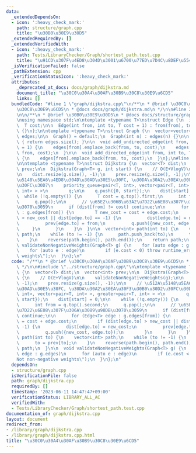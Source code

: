 ```yaml
---
data:
  _extendedDependsOn:
  - icon: ':heavy_check_mark:'
    path: structure/graph.cpp
    title: "\u30B0\u30E9\u30D5"
  _extendedRequiredBy: []
  _extendedVerifiedWith:
  - icon: ':heavy_check_mark:'
    path: Tests/LibraryChecker/Graph/shortest_path.test.cpp
    title: "\u91CD\u307F\u4ED8\u304D\u3001\u6700\u77ED\u7D4C\u8DEF\u554F\u984C"
  _isVerificationFailed: false
  _pathExtension: cpp
  _verificationStatusIcon: ':heavy_check_mark:'
  attributes:
    _deprecated_at_docs: docs/graph/dijkstra.md
    document_title: "\u30C0\u30A4\u30AF\u30B9\u30C8\u30E9\u6CD5"
    links: []
  bundledCode: "#line 1 \"graph/dijkstra.cpp\"\n/**\n * @brief \u30C0\u30A4\u30AF\u30B9\
    \u30C8\u30E9\u6CD5\n * @docs docs/graph/dijkstra.md\n */\n\n#line 2 \"structure/graph.cpp\"\
    \n\n/**\n * @brief \u30B0\u30E9\u30D5\n * @docs docs/structure/graph.md\n */\n\
    \nusing namespace std;\n\ntemplate <typename T>\nstruct Edge {\n  int from, to;\n\
    \  T cost;\n\n  Edge(int from, int to, T cost = 1) : from(from), to(to), cost(cost)\
    \ {}\n};\n\ntemplate <typename T>\nstruct Graph {\n  vector<vector<Edge<T> > >\
    \ edges;\n\n  Graph() = default;\n  Graph(int n) : edges(n) {}\n\n  size_t size()\
    \ { return edges.size(); }\n\n  void add_undirected_edge(int from, int to, T cost\
    \ = 1) {\n    edges[from].emplace_back(from, to, cost);\n    edges[to].emplace_back(to,\
    \ from, cost);\n  }\n\n  void add_directed_edge(int from, int to, T cost = 1)\
    \ {\n    edges[from].emplace_back(from, to, cost);\n  }\n};\n#line 7 \"graph/dijkstra.cpp\"\
    \n\ntemplate <typename T>\nstruct Dijkstra {\n  vector<T> dist;\n  vector<int>\
    \ prev;\n\n  Dijkstra(Graph<T> g, int start) {\n    // O(E+VlogV)\n\n    validateNonNegativeWeights(g);\n\
    \n    dist.resize(g.size(), -1);\n    prev.resize(g.size(), -1);\n\n    // \u512A\
    \u5148\u5EA6\u4ED8\u304D\u30AD\u30E5\u30FC, \u30DA\u30A2\u30EA\u30F3\u30B0\u30D2\
    \u30FC\u30D7\n    priority_queue<pair<T, int>, vector<pair<T, int> >, greater<pair<T,\
    \ int> > >\n        q;\n\n    q.push({0, start});\n    dist[start] = 0;\n\n  \
    \  while (!q.empty()) {\n      T cost = q.top().first;\n      int from = q.top().second;\n\
    \      q.pop();\n\n      // \u65E2\u306B\u63A2\u7D22\u6E08\u307F\u306A\u3089\u98DB\
    \u3070\u3059\n      if (dist[from] != cost) continue;\n\n      for (Edge<T> edge\
    \ : g.edges[from]) {\n        T new_cost = cost + edge.cost;\n        if (dist[edge.to]\
    \ > new_cost || dist[edge.to] == -1) {\n          dist[edge.to] = new_cost;\n\
    \          prev[edge.to] = from;\n          q.push({new_cost, edge.to});\n   \
    \     }\n      }\n    }\n  }\n\n  vector<int> path(int to) {\n    vector<int>\
    \ path;\n    while (to != -1) {\n      path.push_back(to);\n      to = prev[to];\n\
    \    }\n    reverse(path.begin(), path.end());\n    return path;\n  }\n\n  void\
    \ validateNonNegativeWeights(Graph<T> g) {\n    for (auto edge : g.edges)\n  \
    \    for (auto e : edge)\n        if (e.cost < 0) throw runtime_error(\"Not non-negative\
    \ weights\");\n  }\n};\n"
  code: "/**\n * @brief \u30C0\u30A4\u30AF\u30B9\u30C8\u30E9\u6CD5\n * @docs docs/graph/dijkstra.md\n\
    \ */\n\n#include \"../structure/graph.cpp\"\n\ntemplate <typename T>\nstruct Dijkstra\
    \ {\n  vector<T> dist;\n  vector<int> prev;\n\n  Dijkstra(Graph<T> g, int start)\
    \ {\n    // O(E+VlogV)\n\n    validateNonNegativeWeights(g);\n\n    dist.resize(g.size(),\
    \ -1);\n    prev.resize(g.size(), -1);\n\n    // \u512A\u5148\u5EA6\u4ED8\u304D\
    \u30AD\u30E5\u30FC, \u30DA\u30A2\u30EA\u30F3\u30B0\u30D2\u30FC\u30D7\n    priority_queue<pair<T,\
    \ int>, vector<pair<T, int> >, greater<pair<T, int> > >\n        q;\n\n    q.push({0,\
    \ start});\n    dist[start] = 0;\n\n    while (!q.empty()) {\n      T cost = q.top().first;\n\
    \      int from = q.top().second;\n      q.pop();\n\n      // \u65E2\u306B\u63A2\
    \u7D22\u6E08\u307F\u306A\u3089\u98DB\u3070\u3059\n      if (dist[from] != cost)\
    \ continue;\n\n      for (Edge<T> edge : g.edges[from]) {\n        T new_cost\
    \ = cost + edge.cost;\n        if (dist[edge.to] > new_cost || dist[edge.to] ==\
    \ -1) {\n          dist[edge.to] = new_cost;\n          prev[edge.to] = from;\n\
    \          q.push({new_cost, edge.to});\n        }\n      }\n    }\n  }\n\n  vector<int>\
    \ path(int to) {\n    vector<int> path;\n    while (to != -1) {\n      path.push_back(to);\n\
    \      to = prev[to];\n    }\n    reverse(path.begin(), path.end());\n    return\
    \ path;\n  }\n\n  void validateNonNegativeWeights(Graph<T> g) {\n    for (auto\
    \ edge : g.edges)\n      for (auto e : edge)\n        if (e.cost < 0) throw runtime_error(\"\
    Not non-negative weights\");\n  }\n};\n"
  dependsOn:
  - structure/graph.cpp
  isVerificationFile: false
  path: graph/dijkstra.cpp
  requiredBy: []
  timestamp: '2023-06-11 14:47:47+09:00'
  verificationStatus: LIBRARY_ALL_AC
  verifiedWith:
  - Tests/LibraryChecker/Graph/shortest_path.test.cpp
documentation_of: graph/dijkstra.cpp
layout: document
redirect_from:
- /library/graph/dijkstra.cpp
- /library/graph/dijkstra.cpp.html
title: "\u30C0\u30A4\u30AF\u30B9\u30C8\u30E9\u6CD5"
---
```

